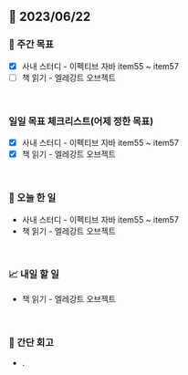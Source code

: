 ## 📅 2023/06/22


### 👏 주간 목표

- [x] 사내 스터디 - 이펙티브 자바 item55 ~ item57 
- [ ] 책 읽기 - 엘레강트 오브젝트

<br/>

### 일일 목표 체크리스트(어제 정한 목표)

- [x] 사내 스터디 - 이펙티브 자바 item55 ~ item57
- [x] 책 읽기 - 엘레강트 오브젝트

<br/>

### 💯 오늘 한 일

- 사내 스터디 - 이펙티브 자바 item55 ~ item57
- 책 읽기 - 엘레강트 오브젝트

<br/>

### 📈 내일 할 일

- 책 읽기 - 엘레강트 오브젝트

<br/>

### 🤔 간단 회고

- .
 

